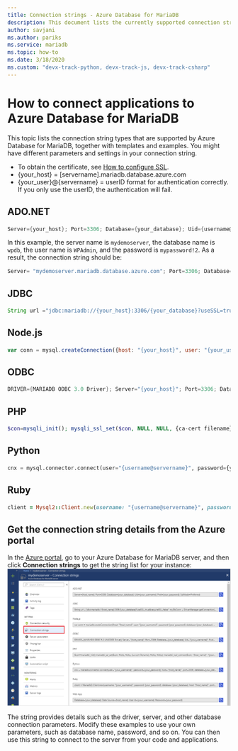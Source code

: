 ```yaml
---
title: Connection strings - Azure Database for MariaDB
description: This document lists the currently supported connection strings for applications to connect with Azure Database for MariaDB, including ADO.NET (C#), JDBC, Node.js, ODBC, PHP, Python, and Ruby.
author: savjani
ms.author: pariks
ms.service: mariadb
ms.topic: how-to
ms.date: 3/18/2020
ms.custom: "devx-track-python, devx-track-js, devx-track-csharp"
---
```


# How to connect applications to Azure Database for MariaDB
This topic lists the connection string types that are supported by Azure Database for MariaDB, together with templates and examples. You might have different parameters and settings in your connection string.

- To obtain the certificate, see [How to configure SSL](./howto-configure-ssl.md).
- {your_host} = [servername].mariadb.database.azure.com
- {your_user}@{servername} = userID format for authentication correctly.  If you only use the userID, the authentication will fail.

## ADO.NET
```csharp
Server={your_host}; Port=3306; Database={your_database}; Uid={username@servername}; Pwd={your_password}; SslMode=Preferred;
```

In this example, the server name is `mydemoserver`, the database name is `wpdb`, the user name is `WPAdmin`, and the password is `mypassword!2`. As a result, the connection string should be:

```csharp
Server= "mydemoserver.mariadb.database.azure.com"; Port=3306; Database= "wpdb"; Uid= "WPAdmin@mydemoserver"; Pwd="mypassword!2"; SslMode=Required;
```

## JDBC
```java
String url ="jdbc:mariadb://{your_host}:3306/{your_database}?useSSL=true&trustServerCertificate=true"; myDbConn = DriverManager.getConnection(url, "{username@servername}", {your_password});
```

## Node.js
```javascript
var conn = mysql.createConnection({host: "{your_host}", user: "{your_username}", password: {your_password}, database: {your_database}, port: 3306, ssl:{ca:fs.readFileSync({ca-cert filename})}});
```

## ODBC
```cpp
DRIVER={MARIADB ODBC 3.0 Driver}; Server="{your_host}"; Port=3306; Database={your_database}; Uid="{username@servername}"; Pwd={your_password}; sslca={ca-cert filename}; sslverify=1;
```

## PHP
```php
$con=mysqli_init(); mysqli_ssl_set($con, NULL, NULL, {ca-cert filename}, NULL, NULL); mysqli_real_connect($con, "{your_host}", "{username@servername}", {your_password}, {your_database}, 3306);
```

## Python
```python
cnx = mysql.connector.connect(user="{username@servername}", password={your_password}, host="{your_host}", port=3306, database={your_database}, ssl_ca={ca-cert filename}, ssl_verify_cert=true)
```

## Ruby
```ruby
client = Mysql2::Client.new(username: "{username@servername}", password: {your_password}, database: {your_database}, host: "{your_host}", port: 3306, sslca:{ca-cert filename}, sslverify:false, sslcipher:'AES256-SHA')
```

## Get the connection string details from the Azure portal
In the [Azure portal](https://portal.azure.com), go to your Azure Database for MariaDB server, and then click **Connection strings** to get the string list for your instance:
![The Connection strings pane in the Azure portal](./media/howto-connection-strings/connection-strings-on-portal.png)

The string provides details such as the driver, server, and other database connection parameters. Modify these examples to use your own parameters, such as database name, password, and so on. You can then use this string to connect to the server from your code and applications.

<!-- 
## Next steps
- For more information about connection libraries, see [Concepts - Connection libraries](./concepts-connection-libraries.md).
- -->
